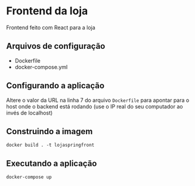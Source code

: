# Frontend da loja

Frontend feito com React para a loja

## Arquivos de configuração

* Dockerfile
* docker-compose.yml

## Configurando a aplicação

Altere o valor da URL na linha 7 do arquivo `Dockerfile` para apontar para o host onde o backend está rodando (use o IP real do seu computador ao invés de localhost)

## Construindo a imagem

```
docker build . -t lojaspringfront
```

## Executando a aplicação

```
docker-compose up
```
